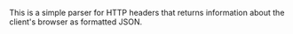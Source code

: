 This is a simple parser for HTTP headers that returns information about the client's browser as formatted JSON.

